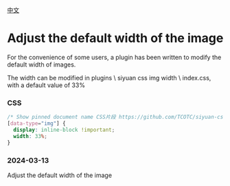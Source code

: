 [中文](https://github.com/pakeh2866)

# Adjust the default width of the image

For the convenience of some users, a plugin has been written to modify the default width of images.


The width can be modified in plugins \ siyuan css img width \ index.css, with a default value of 33%

### CSS

```css
/* Show pinned document name CSS片段 https://github.com/TCOTC/siyuan-css-pin-doc-show*/
[data-type="img"] {
  display: inline-block !important;
  width: 33%;
}
```

### 2024-03-13

Adjust the default width of the image

